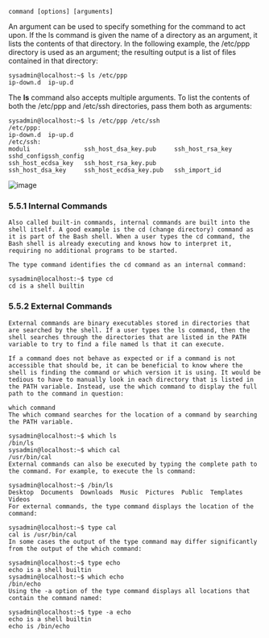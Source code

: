     command [options] [arguments]
    
  
  An argument can be used to specify something for the command to act upon. If the ls command is given the name of a directory as an argument, it lists the contents of that directory. In the following example, the /etc/ppp directory is used as an argument; the resulting output is a list of files contained in that directory:



    sysadmin@localhost:~$ ls /etc/ppp                                 
    ip-down.d  ip-up.d 
    
 The **ls** command also accepts multiple arguments. To list the contents of both the /etc/ppp and /etc/ssh directories, pass them both as arguments:
    
    sysadmin@localhost:~$ ls /etc/ppp /etc/ssh         
    /etc/ppp:                       
    ip-down.d  ip-up.d                                  
    /etc/ssh:                                                         
    moduli               ssh_host_dsa_key.pub     ssh_host_rsa_key      sshd_configssh_config
    ssh_host_ecdsa_key   ssh_host_rsa_key.pub         
    ssh_host_dsa_key     ssh_host_ecdsa_key.pub   ssh_import_id 
    
    
![image](https://user-images.githubusercontent.com/39403552/206835299-e20534e4-f01a-41f7-afc7-2803e5ac1b95.png)




   ### 5.5.1 Internal Commands
    Also called built-in commands, internal commands are built into the shell itself. A good example is the cd (change directory) command as it is part of the Bash shell. When a user types the cd command, the Bash shell is already executing and knows how to interpret it, requiring no additional programs to be started.

    The type command identifies the cd command as an internal command:

    sysadmin@localhost:~$ type cd                                     
    cd is a shell builtin

### 5.5.2 External Commands

    External commands are binary executables stored in directories that are searched by the shell. If a user types the ls command, then the shell searches through the directories that are listed in the PATH variable to try to find a file named ls that it can execute.

    If a command does not behave as expected or if a command is not accessible that should be, it can be beneficial to know where the shell is finding the command or which version it is using. It would be tedious to have to manually look in each directory that is listed in the PATH variable. Instead, use the which command to display the full path to the command in question:

    which command
    The which command searches for the location of a command by searching the PATH variable.

    sysadmin@localhost:~$ which ls                                       
    /bin/ls                                                               
    sysadmin@localhost:~$ which cal                                        
    /usr/bin/cal
    External commands can also be executed by typing the complete path to the command. For example, to execute the ls command:

    sysadmin@localhost:~$ /bin/ls                                                   
    Desktop  Documents  Downloads  Music  Pictures  Public  Templates  Videos
    For external commands, the type command displays the location of the command:

    sysadmin@localhost:~$ type cal                                      
    cal is /usr/bin/cal
    In some cases the output of the type command may differ significantly from the output of the which command:

    sysadmin@localhost:~$ type echo                                     
    echo is a shell builtin
    sysadmin@localhost:~$ which echo                                        
    /bin/echo
    Using the -a option of the type command displays all locations that contain the command named:

    sysadmin@localhost:~$ type -a echo                                      
    echo is a shell builtin                                                
    echo is /bin/echo
